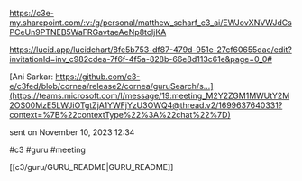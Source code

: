 https://c3e-my.sharepoint.com/:v:/g/personal/matthew_scharf_c3_ai/EWJovXNVWJdCsPCeUn9PTNEB5WaFRGavtaeAeNp8tcIjKA

https://lucid.app/lucidchart/8fe5b753-df87-479d-951e-27cf60655dae/edit?invitationId=inv_c982cdea-7f6f-4f5a-828b-66e8d113c61e&page=0_0#

[Ani Sarkar: https://github.com/c3-e/c3fed/blob/cornea/release2/cornea/guruSearch/s...](https://teams.microsoft.com/l/message/19:meeting_M2Y2ZGM1MWUtY2M2OS00MzE5LWJiOTgtZjA1YWFjYzU3OWQ4@thread.v2/1699637640331?context=%7B%22contextType%22%3A%22chat%22%7D)

sent on November 10, 2023 12:34

#c3 #guru #meeting 

[[c3/guru/GURU_README|GURU_README]] 